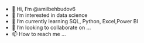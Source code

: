 - 👋 Hi, I’m @amilbehbudov6
- 👀 I’m interested in data science 
- 🌱 I’m currently learning SQL, Python, Excel,Power BI
- 💞️ I’m looking to collaborate on ...
- 📫 How to reach me ...

<!---
amilbehbudov6/amilbehbudov6 is a ✨ special ✨ repository because its `README.md` (this file) appears on your GitHub profile.
You can click the Preview link to take a look at your changes.
--->
